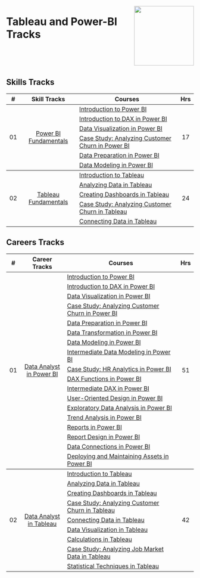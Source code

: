 <a href="https://datacamp.com/"><img align="right" width="160" src="/logos/datacamp.png"></img></a>

# Tableau and Power-BI Tracks

<br><br><br>

## Skills Tracks

<table>
    <thead>
        <tr>
<th width="25px">#</th>
<th width="250px">Skill Tracks</th>
<th width="900px">Courses</th>
<th width="25px">Hrs</th>
        </tr>
    </thead>
    <tbody>
            <tr>
                <td rowspan=6 align="center">01</td>
                <td rowspan=6 align="center">
<a href="https://app.datacamp.com/learn/skill-tracks/power-bi-fundamentals">Power BI Fundamentals</a><br>
                </td>
                <td><a href="https://app.datacamp.com/learn/courses/introduction-to-power-bi">Introduction to Power BI</a></td>
                <td rowspan=6 align="center">17</td>
            </tr>
            <tr><td><a href="https://app.datacamp.com/learn/courses/introduction-to-dax-in-power-bi">Introduction to DAX in Power BI</a></td></tr>
            <tr><td><a href="https://app.datacamp.com/learn/courses/data-visualization-in-power-bi">Data Visualization in Power BI</a></td></tr>
            <tr><td><a href="https://app.datacamp.com/learn/courses/case-study-analyzing-customer-churn-in-power-bi">Case Study: Analyzing Customer Churn in Power BI</a></td></tr>
            <tr><td><a href="https://app.datacamp.com/learn/courses/data-preparation-in-power-bi">Data Preparation in Power BI</a></td></tr>
            <tr><td><a href="https://app.datacamp.com/learn/courses/data-modeling-in-power-bi">Data Modeling in Power BI</a></td></tr>
    </tbody>
    <tbody>
            <tr>
                <td rowspan=5 align="center">02</td>
                <td rowspan=5 align="center">
<a href="https://app.datacamp.com/learn/skill-tracks/tableau-fundamentals">Tableau Fundamentals</a><br>
                </td>
                <td><a href="https://app.datacamp.com/learn/courses/introduction-to-tableau">Introduction to Tableau</a></td>
                <td rowspan=5 align="center">24</td>
            </tr>
            <tr><td><a href="https://app.datacamp.com/learn/courses/analyzing-data-in-tableau">Analyzing Data in Tableau</a></td></tr>
            <tr><td><a href="https://app.datacamp.com/learn/courses/creating-dashboards-in-tableau">Creating Dashboards in Tableau</a></td></tr>
            <tr><td><a href="https://app.datacamp.com/learn/courses/case-study-analyzing-customer-churn-in-tableau">Case Study: Analyzing Customer Churn in Tableau</a></td></tr>
            <tr><td><a href="https://app.datacamp.com/learn/courses/connecting-data-in-tableau">Connecting Data in Tableau</a></td></tr>
    </tbody>
</table>

## Careers Tracks

<table>
    <thead>
        <tr>
<th width="25px">#</th>
<th width="250px">Career Tracks</th>
<th width="900px">Courses</th>
<th width="25px">Hrs</th>
        </tr>
    </thead>
    <tbody>
            <tr>
                <td rowspan=18 align="center">01</td>
                <td rowspan=18 align="center">
<a href="https://app.datacamp.com/learn/career-tracks/data-analyst-in-power-bi">Data Analyst in Power BI</a><br>
                </td>
                <td><a href="https://app.datacamp.com/learn/courses/introduction-to-power-bi">Introduction to Power BI</a></td>
                <td rowspan=18 align="center">51</td>
            </tr>
            <tr><td><a href="https://app.datacamp.com/learn/courses/introduction-to-dax-in-power-bi">Introduction to DAX in Power BI</a></td></tr>
            <tr><td><a href="https://app.datacamp.com/learn/courses/data-visualization-in-power-bi">Data Visualization in Power BI</a></td></tr>
            <tr><td><a href="https://app.datacamp.com/learn/courses/case-study-analyzing-customer-churn-in-power-bi">Case Study: Analyzing Customer Churn in Power BI</a></td></tr>
            <tr><td><a href="https://app.datacamp.com/learn/courses/data-preparation-in-power-bi">Data Preparation in Power BI</a></td></tr>
            <tr><td><a href="https://app.datacamp.com/learn/courses/data-transformation-in-power-bi">Data Transformation in Power BI</a></td></tr>
            <tr><td><a href="https://app.datacamp.com/learn/courses/data-modeling-in-power-bi">Data Modeling in Power BI</a></td></tr>
            <tr><td><a href="https://app.datacamp.com/learn/courses/intermediate-data-modeling-in-power-bi">Intermediate Data Modeling in Power BI</a></td></tr>
            <tr><td><a href="https://app.datacamp.com/learn/courses/case-study-hr-analytics-in-power-bi">Case Study: HR Analytics in Power BI</a></td></tr>
            <tr><td><a href="https://app.datacamp.com/learn/courses/dax-functions-in-power-bi">DAX Functions in Power BI</a></td></tr>
            <tr><td><a href="https://app.datacamp.com/learn/courses/intermediate-dax-in-power-bi">Intermediate DAX in Power BI</a></td></tr>
            <tr><td><a href="https://app.datacamp.com/learn/courses/user-oriented-design-in-power-bi">User-Oriented Design in Power BI</a></td></tr>
            <tr><td><a href="https://app.datacamp.com/learn/courses/exploratory-data-analysis-in-power-bi">Exploratory Data Analysis in Power BI</a></td></tr>
            <tr><td><a href="https://app.datacamp.com/learn/courses/trend-analysis-in-power-bi">Trend Analysis in Power BI</a></td></tr>
            <tr><td><a href="https://app.datacamp.com/learn/courses/reports-in-power-bi">Reports in Power BI</a></td></tr>
            <tr><td><a href="https://app.datacamp.com/learn/courses/report-design-in-power-bi">Report Design in Power BI</a></td></tr>
            <tr><td><a href="https://app.datacamp.com/learn/courses/data-connections-in-power-bi">Data Connections in Power BI</a></td></tr>
            <tr><td><a href="https://app.datacamp.com/learn/courses/deploying-and-maintaining-assets-in-power-bi">Deploying and Maintaining Assets in Power BI</a></td></tr>
    </tbody>
    <tbody>
            <tr>
                <td rowspan=9 align="center">02</td>
                <td rowspan=9 align="center">
<a href="https://app.datacamp.com/learn/career-tracks/data-analyst-in-tableau">Data Analyst in Tableau</a><br>
                </td>
                <td><a href="https://app.datacamp.com/learn/courses/introduction-to-tableau">Introduction to Tableau</a></td>
                <td rowspan=9 align="center">42</td>
            </tr>
            <tr><td><a href="https://app.datacamp.com/learn/courses/analyzing-data-in-tableau">Analyzing Data in Tableau</a></td></tr>
            <tr><td><a href="https://app.datacamp.com/learn/courses/creating-dashboards-in-tableau">Creating Dashboards in Tableau</a></td></tr>
            <tr><td><a href="https://app.datacamp.com/learn/courses/case-study-analyzing-customer-churn-in-tableau">Case Study: Analyzing Customer Churn in Tableau</a></td></tr>
            <tr><td><a href="https://app.datacamp.com/learn/courses/connecting-data-in-tableau">Connecting Data in Tableau</a></td></tr>
            <tr><td><a href="https://app.datacamp.com/learn/courses/data-visualization-in-tableau">Data Visualization in Tableau</a></td></tr>
            <tr><td><a href="https://app.datacamp.com/learn/courses/calculations-in-tableau">Calculations in Tableau</a></td></tr>
            <tr><td><a href="https://app.datacamp.com/learn/courses/case-study-analyzing-job-market-data-in-tableau">Case Study: Analyzing Job Market Data in Tableau</a></td></tr>
            <tr><td><a href="https://app.datacamp.com/learn/courses/statistical-techniques-in-tableau">Statistical Techniques in Tableau</a></td></tr>
    </tbody>
</table>
